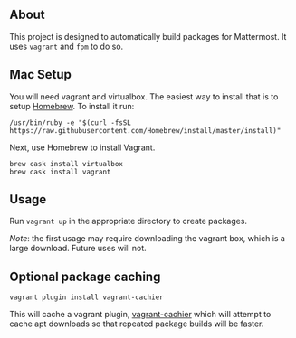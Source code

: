 ## About
This project is designed to automatically build packages for Mattermost. It uses
`vagrant` and `fpm` to do so.

## Mac Setup
You will need vagrant and virtualbox. The easiest way to install that is to setup
[Homebrew](http://brew.sh/). To install it run:
```
/usr/bin/ruby -e "$(curl -fsSL https://raw.githubusercontent.com/Homebrew/install/master/install)"
```
Next, use Homebrew to install Vagrant.
```
brew cask install virtualbox
brew cask install vagrant
```

## Usage
Run `vagrant up` in the appropriate directory to create packages.

*Note*: the first usage may require downloading the vagrant box, which is a large download. Future uses will not.

## Optional package caching
```
vagrant plugin install vagrant-cachier
```
This will cache a vagrant plugin, [vagrant-cachier](https://github.com/fgrehm/vagrant-cachier) which will attempt to cache apt downloads so that repeated package builds will be faster.

